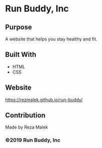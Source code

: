 # Run Buddy, Inc

## Purpose
A website that helps you stay healthy and fit.  

## Built With
- HTML
- CSS

## Website 
https://rezmalek.github.io/run-buddy/

## Contribution
Made by Reza Malek

### ©2019 Run Buddy, Inc
